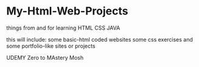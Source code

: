 # My-Html-Web-Projects
things from and for learning HTML CSS JAVA


this will include:
some basic-html coded websites
some css exercises
and some portfolio-like sites or projects

UDEMY
Zero to MAstery
Mosh
